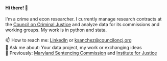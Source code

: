 #### Hi there! 👋 

I'm a crime and econ researcher. I currently manage research contracts at the [Council on Criminal Justice](https://counciloncj.org/) and analyze data for its commissions and working groups. My work is in python and stata.

📫 How to reach me: [LinkedIn](https://www.linkedin.com/in/kathy-sanchez-/) or ksanchez@counciloncj.org  
💬 Ask me about: Your data project, my work or exchanging ideas    
💼 Previously: [Maryland Sentencing Commission](https://msccsp.org/) and [Institute for Justice](https://ij.org/)   

<!--
**kathysanchez/kathysanchez** is a ✨ _special_ ✨ repository because its `README.md` (this file) appears on your GitHub profile.

Here are some ideas to get you started:

- 🔭 I’m currently working on ...
- 🌱 I’m currently learning ...
- 👯 I’m looking to collaborate on ...
- 🤔 I’m looking for help with ...
- 💬 Ask me about ...
- 📫 How to reach me: ...
- 😄 Pronouns: ...
- ⚡ Fun fact: ...
-->
